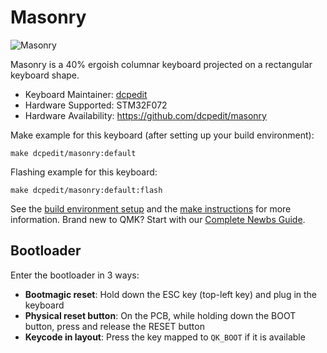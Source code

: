 # Masonry

![Masonry](https://i.imgur.com/gqx2FZW.jpg)

Masonry is a 40% ergoish columnar keyboard projected on a rectangular keyboard shape.

* Keyboard Maintainer: [dcpedit](https://github.com/dcpedit)
* Hardware Supported: STM32F072
* Hardware Availability: https://github.com/dcpedit/masonry

Make example for this keyboard (after setting up your build environment):

    make dcpedit/masonry:default

Flashing example for this keyboard:

    make dcpedit/masonry:default:flash

See the [build environment setup](https://docs.qmk.fm/#/getting_started_build_tools) and the [make instructions](https://docs.qmk.fm/#/getting_started_make_guide) for more information. Brand new to QMK? Start with our [Complete Newbs Guide](https://docs.qmk.fm/#/newbs).

## Bootloader

Enter the bootloader in 3 ways:

* **Bootmagic reset**: Hold down the ESC key (top-left key) and plug in the keyboard
* **Physical reset button**: On the PCB, while holding down the BOOT button, press and release the RESET button
* **Keycode in layout**: Press the key mapped to `QK_BOOT` if it is available